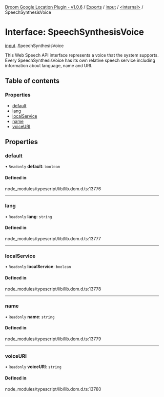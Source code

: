 [Droom Google Location Plugin - v1.0.6](../README.md) / [Exports](../modules.md) / [input](../modules/input.md) / [<internal\>](../modules/input._internal_.md) / SpeechSynthesisVoice

# Interface: SpeechSynthesisVoice

[input](../modules/input.md).[<internal>](../modules/input._internal_.md).SpeechSynthesisVoice

This Web Speech API interface represents a voice that the system supports. Every SpeechSynthesisVoice has its own relative speech service including information about language, name and URI.

## Table of contents

### Properties

- [default](input._internal_.SpeechSynthesisVoice.md#default)
- [lang](input._internal_.SpeechSynthesisVoice.md#lang)
- [localService](input._internal_.SpeechSynthesisVoice.md#localservice)
- [name](input._internal_.SpeechSynthesisVoice.md#name)
- [voiceURI](input._internal_.SpeechSynthesisVoice.md#voiceuri)

## Properties

### default

• `Readonly` **default**: `boolean`

#### Defined in

node_modules/typescript/lib/lib.dom.d.ts:13776

___

### lang

• `Readonly` **lang**: `string`

#### Defined in

node_modules/typescript/lib/lib.dom.d.ts:13777

___

### localService

• `Readonly` **localService**: `boolean`

#### Defined in

node_modules/typescript/lib/lib.dom.d.ts:13778

___

### name

• `Readonly` **name**: `string`

#### Defined in

node_modules/typescript/lib/lib.dom.d.ts:13779

___

### voiceURI

• `Readonly` **voiceURI**: `string`

#### Defined in

node_modules/typescript/lib/lib.dom.d.ts:13780
